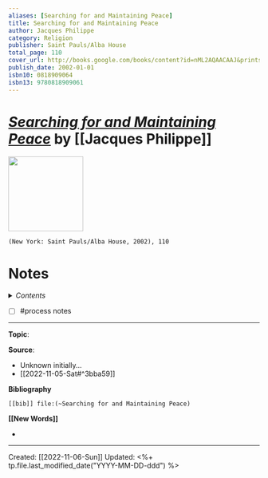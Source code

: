 ```yaml
---
aliases: [Searching for and Maintaining Peace]
title: Searching for and Maintaining Peace
author: Jacques Philippe
category: Religion
publisher: Saint Pauls/Alba House
total_page: 110
cover_url: http://books.google.com/books/content?id=nML2AQAACAAJ&printsec=frontcover&img=1&zoom=1&source=gbs_api
publish_date: 2002-01-01
isbn10: 0818909064
isbn13: 9780818909061
---
```

# *[Searching for and Maintaining Peace]()* by [[Jacques Philippe]]

<img src="http://books.google.com/books/content?id=nML2AQAACAAJ&printsec=frontcover&img=1&zoom=1&source=gbs_api" width=150>

`(New York: Saint Pauls/Alba House, 2002), 110`


# Notes

<details>
 <summary><i>Contents</i></summary>
<!-- MarkdownTOC autolink="true" -->

<!-- /MarkdownTOC -->
</details>

- [ ] #process  notes 


--- 
**Topic**: 

**Source**: 
- Unknown initially...
- [[2022-11-05-Sat#^3bba59]]

**Bibliography**

```query
[[bib]] file:(~Searching for and Maintaining Peace)
```
 

**[[New Words]]**

- 

---
Created: [[2022-11-06-Sun]]
Updated: <%+ tp.file.last_modified_date("YYYY-MM-DD-ddd") %>
